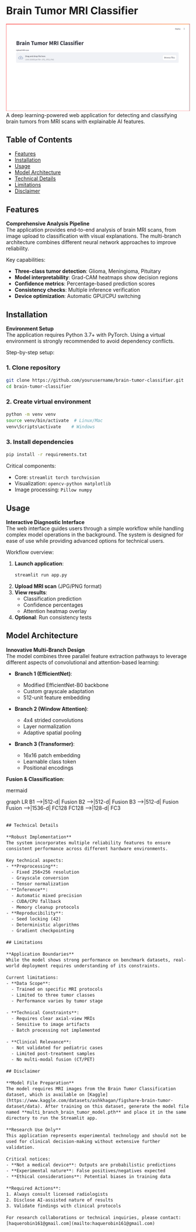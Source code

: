 # Brain Tumor MRI Classifier

![Brain Tumor Classification Demo](https://raw.githubusercontent.com/Robin-2023/brain-tumor-mri-classifier/main/assets/header.png)
A deep learning-powered web application for detecting and classifying brain tumors from MRI scans with explainable AI features.

## Table of Contents
- [Features](#features)
- [Installation](#installation)
- [Usage](#usage)
- [Model Architecture](#model-architecture)
- [Technical Details](#technical-details)
- [Limitations](#limitations)
- [Disclaimer](#disclaimer)

## Features

**Comprehensive Analysis Pipeline**  
The application provides end-to-end analysis of brain MRI scans, from image upload to classification with visual explanations. The multi-branch architecture combines different neural network approaches to improve reliability.

Key capabilities:
- **Three-class tumor detection**: Glioma, Meningioma, Pituitary
- **Model interpretability**: Grad-CAM heatmaps show decision regions
- **Confidence metrics**: Percentage-based prediction scores
- **Consistency checks**: Multiple inference verification
- **Device optimization**: Automatic GPU/CPU switching

## Installation

**Environment Setup**  
The application requires Python 3.7+ with PyTorch. Using a virtual environment is strongly recommended to avoid dependency conflicts.

Step-by-step setup:

### 1. Clone repository
```bash
git clone https://github.com/yourusername/brain-tumor-classifier.git
cd brain-tumor-classifier
```
### 2. Create virtual environment
```bash
python -m venv venv
source venv/bin/activate  # Linux/Mac
venv\Scripts\activate    # Windows
```
### 3. Install dependencies
```bash
pip install -r requirements.txt
```
Critical components:
- Core: `streamlit torch torchvision`
- Visualization: `opencv-python matplotlib`
- Image processing: `Pillow numpy`

## Usage

**Interactive Diagnostic Interface**  
The web interface guides users through a simple workflow while handling complex model operations in the background. The system is designed for ease of use while providing advanced options for technical users.

Workflow overview:
1. **Launch application**:
   ```bash
   streamlit run app.py
   ```
2. **Upload MRI scan** (JPG/PNG format)
3. **View results**:
   - Classification prediction
   - Confidence percentages
   - Attention heatmap overlay
4. **Optional**: Run consistency tests

## Model Architecture

**Innovative Multi-Branch Design**  
The model combines three parallel feature extraction pathways to leverage different aspects of convolutional and attention-based learning:

- **Branch 1 (EfficientNet)**:
  - Modified EfficientNet-B0 backbone
  - Custom grayscale adaptation
  - 512-unit feature embedding

- **Branch 2 (Window Attention)**:
  - 4x4 strided convolutions
  - Layer normalization
  - Adaptive spatial pooling

- **Branch 3 (Transformer)**:
  - 16x16 patch embedding
  - Learnable class token
  - Positional encodings

**Fusion & Classification**:

mermaid

graph LR
    B1 -->|512-d| Fusion
    B2 -->|512-d| Fusion
    B3 -->|512-d| Fusion
    Fusion -->|1536-d| FC128
    FC128 -->|128-d| FC3
```

## Technical Details

**Robust Implementation**  
The system incorporates multiple reliability features to ensure consistent performance across different hardware environments.

Key technical aspects:
- **Preprocessing**:
  - Fixed 256×256 resolution
  - Grayscale conversion
  - Tensor normalization
- **Inference**:
  - Automatic mixed precision
  - CUDA/CPU fallback
  - Memory cleanup protocols
- **Reproducibility**:
  - Seed locking (42)
  - Deterministic algorithms
  - Gradient checkpointing

## Limitations

**Application Boundaries**  
While the model shows strong performance on benchmark datasets, real-world deployment requires understanding of its constraints.

Current limitations:
- **Data Scope**:
  - Trained on specific MRI protocols
  - Limited to three tumor classes
  - Performance varies by tumor stage

- **Technical Constraints**:
  - Requires clear axial-view MRIs
  - Sensitive to image artifacts
  - Batch processing not implemented

- **Clinical Relevance**:
  - Not validated for pediatric cases
  - Limited post-treatment samples
  - No multi-modal fusion (CT/PET)

## Disclaimer

**Model File Preparation**  
The model requires MRI images from the Brain Tumor Classification dataset, which is available on [Kaggle](https://www.kaggle.com/datasets/ashkhagan/figshare-brain-tumor-dataset/data). After training on this dataset, generate the model file named **multi_branch_brain_tumor_model.pth** and place it in the same directory to run the Streamlit app.

**Research Use Only**  
This application represents experimental technology and should not be used for clinical decision-making without extensive further validation.

Critical notices:
- **Not a medical device**: Outputs are probabilistic predictions
- **Experimental nature**: False positives/negatives expected
- **Ethical considerations**: Potential biases in training data

**Required Actions**:
1. Always consult licensed radiologists
2. Disclose AI-assisted nature of results
3. Validate findings with clinical protocols

For research collaborations or technical inquiries, please contact: [haquerobin161@gmail.com](mailto:haquerobin161@gmail.com)
